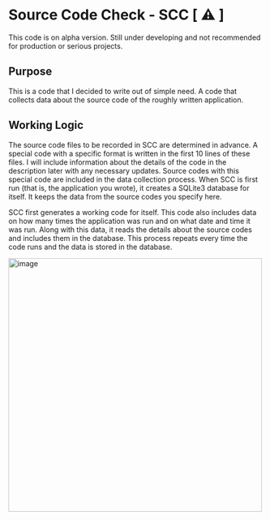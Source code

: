 # Source Code Check - SCC [ ⚠️ ]

This code is on alpha version. Still under developing and not recommended for
production or serious projects.

## Purpose
This is a code that I decided to write out of simple need. A code that collects
data about the source code of the roughly written application.

## Working Logic
The source code files to be recorded in SCC are determined in advance.
A special code with a specific format is written in the first 10 lines of 
these files. I will include information about the details of the code in the
description later with any necessary updates. Source codes with this special
code are included in the data collection process. When SCC is first run
(that is, the application you wrote), it creates a SQLite3 database for itself.
It keeps the data from the source codes you specify here.

SCC first generates a working code for itself. This code also includes data on
how many times the application was run and on what date and time it was run.
Along with this data, it reads the details about the source codes and includes
them in the database. This process repeats every time the code runs and the
data is stored in the database.

<img width="500" alt="image" src="https://github.com/programmer-666/xbi1/assets/34501436/d1ab8821-ad72-4e57-88cd-9002520f32b8">
